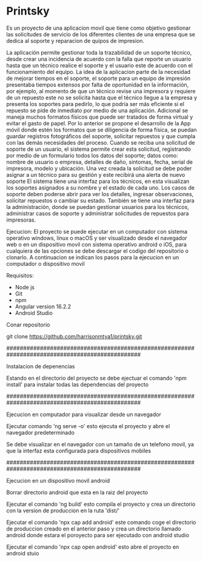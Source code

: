 # Printsky
Es un proyecto de una aplicacion movil que tiene como objetivo gestionar las solicitudes de servicio  de los diferentes clientes de una empresa que se dedica al soporte y reparacion de quipos de impresion.

La aplicación permite gestionar toda la trazabilidad de un soporte técnico, desde crear una incidencia de acuerdo con la falla que reporte un usuario hasta que un técnico realice el soporte y el usuario este de acuerdo con el funcionamiento del equipo.
La idea de la aplicacion parte de la necesidad de mejorar tiempos en el soporte, el soporte para un equipo de impresión presentaba tiempos extensos por falta de oportunidad en la información, por ejemplo, al momento de que un técnico revise una impresora y requiere de un repuesto este no se solicita hasta que el técnico llegue a la empresa y presenta los soportes para pedirlo, lo que podría ser más eficiente si el repuesto se pide de inmediato por medio de una aplicación. Adicional se maneja muchos formatos físicos que puede ser tratados de forma virtual y evitar el gasto de papel.
Por lo anterior se propone el desarrollo de la App móvil donde estén los formatos que se diligencia de forma física, se puedan guardar registros fotográficos del soporte, solicitar repuestos y que cumpla con las demás necesidades del proceso.
Cuando se reciba una solicitud de soporte de un usuario, el sistema permite crear esta solicitud, registrando por medio de un formulario todos los datos del soporte; datos como: nombre de usuario o empresa, detalles de daño, síntomas, fecha, serial de impresora, modelo y ubicación. Una vez creada la solicitud se debe poder asignar a un técnico para su gestión y este recibirá una alerta de nuevo soporte
El sistema tiene una interfaz para los técnicos, en esta visualizan los soportes asignados a su nombre y el estado de cada uno. Los casos de soporte deben poderse abrir para ver los detalles, ingresar observaciones, solicitar repuestos o cambiar su estado. También se tiene una interfaz para la administración, donde se puedan gestionar usuarios para los técnicos, administrar casos de soporte y administrar solicitudes de repuestos para impresoras.



Ejecucion:
El proyecto se puede ejecutar en un computador con sistema operativo windows, linux o macOS y ser visualizado desde el navegador web o en un dispositivo movil con sistema operativo android o iOS, para cualquiera de las opciones se debe descargar el codigo del repositorio o clonarlo. A continuacion se indican los pasos para la ejecucion en un computador o dispositivo movil

Requisitos:
 - Node js
 - Git
 - npm
 - Angular version 16.2.2
 - Android Studio
   

Conar repositorio

  git clone https://github.com/harrisonmtya1/printsky.git

################################################################################################

Instalacion de depenencias

  Estando en el directorio del proyecto se debe ejectuar el comando 'npm install' para instalar todas las dependencias del proyecto

################################################################################################
  
Ejecucion en computador para visualizar desde un navegador

  Ejecutar comando 'ng serve -o' esto ejecuta el proyecto y abre el navegador predeterminado
  
  Se debe visualizar en el navegador con un tamaño de un telefono movil, ya que la interfaz esta configurada para dispositivos mobiles

################################################################################################

Ejecucion en un dispositivo movil android

  Borrar directorio android que esta en la raiz del proyecto
  
  Ejecutar el comando 'ng build' esto compila el proyecto y crea un directorio con la version de produccion en la ruta 'dist/'
  
  Ejecutar el comando 'npx cap add android' este comando coge el directorio de produccion creado en el anterior paso y crea un directorio llamado android donde estara el poroyecto para ser ejecutado con android studio
  
  Ejecutar el comando 'npx cap open android' esto abre el proyecto en android stuio

  
  




